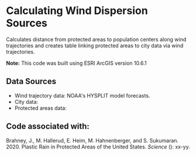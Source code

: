 # Calculating Wind Dispersion Sources

Calculates distance from protected areas to population centers along wind trajectories and creates table linking protected areas to city data via wind trajectories.

**Note:** This code was built using ESRI ArcGIS version 10.6.1

## Data Sources

- Wind trajectory data: NOAA's HYSPLIT model forecasts.
- City data: 
- Protected areas data:

## Code associated with:

Brahney, J., M. Hallerud, E. Heim, M. Hahnenberger, and S. Sukumaran. 2020. Plastic Rain in Protected Areas of the United States. *Science* (): xx-yy. 
